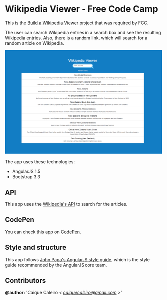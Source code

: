 # Wikipedia Viewer - Free Code Camp
This is the [Build a Wikipedia Viewer](https://www.freecodecamp.com/challenges/build-a-wikipedia-viewer)
project that was required by FCC.

The user can search Wikipedia entries in a search box and see the resulting Wikipedia entries. Also, there is a random link, which will
search for a random article on Wikipedia.         


![Wikipedia Viewer](https://raw.githubusercontent.com/caiquecaleiro/wikipedia-viewer/dev/src/img/gitHub/wikipedia-viewer.png)

The app uses these technologies:

* AngularJS 1.5
* Bootstrap 3.3

## API
This app uses the [Wikipedia's API](https://www.mediawiki.org/wiki/API:Main_page) to search for the articles.

## CodePen
You can check this app on [CodePen](http://codepen.io/caiquecaleiro/full/oxrRwx/).

## Style and structure

This app follows [John Papa's AngularJS style guide](https://github.com/johnpapa/angular-styleguide),
which is the style guide recommended by the AngularJS core team.

## Contributors  

**@author:** 'Caique Caleiro *< [caiquecaleiro@gmail.com](mailto:caiquecaleiro@gmail.com) >*'   
